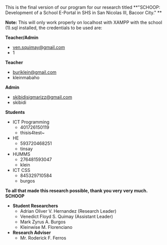 This is the final version of our program for our research titled
**"SCHOOP: Development of a School E-Portal in SHS in San Nicolas III, Bacoor City."
**

**Note:**
This will only work properly on localhost with XAMPP with the school (1).sql installed, the credentials to be used are:

**Teacher/Admin**
- ven.squimay@gmail.com
- 1

**Teacher**
- buriklein@gmail.com
- kleinmabaho

**Admin**
- skibidisigmarizz@gmail.com
- skibidi

**Students**
- ICT Programming
  - 401726150119
  - thisis4test~
- HE
  - 593720468251
  - tinsay
- HUMMS
  - 276481593047
  - klein
- ICT CSS
  - 845329710584
  - burgos

**To all that made this research possible, thank you very very much.**
**SCHOOP**
- **Student Researchers**
  - Adrian Oliver V. Hernandez (Research Leader)
  - Venedict Floyd S. Quimay (Assistant Leader)
  - Mark Zyrus A. Burgos
  - Kleinwise M. Florenciano
- **Research Adviser**
  - Mr. Roderick F. Ferros
